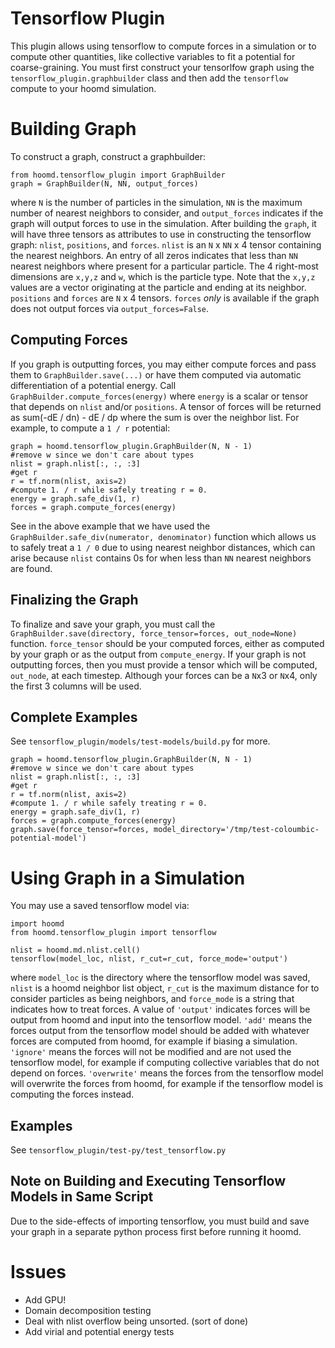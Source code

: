 Tensorflow Plugin
==============

This plugin allows using tensorflow to compute forces in a simulation or to compute other quantities, like collective variables to fit a potential for coarse-graining. You must first construct your tensorlfow graph using the `tensorflow_plugin.graphbuilder` class and then add the `tensorflow` compute to your hoomd simulation.

Building Graph
=====

To construct a graph, construct a graphbuilder:

```
from hoomd.tensorflow_plugin import GraphBuilder
graph = GraphBuilder(N, NN, output_forces)
```

where `N` is the number of particles in the simulation, `NN` is the maximum number of nearest neighbors to consider, and `output_forces` indicates if the graph will output forces to use in the simulation. After building the `graph`, it will have three tensors as attributes to use in constructing the tensorflow graph: `nlist`, `positions`, and `forces`. `nlist` is an `N` x `NN` x 4 tensor containing the nearest neighbors. An entry of all zeros indicates that less than `NN` nearest neighbors where present for a particular particle. The 4 right-most dimensions are `x,y,z` and `w`, which is the particle type. Note that the `x,y,z` values are a vector originating at the particle and ending at its neighbor. `positions` and `forces` are `N` x 4 tensors. `forces` *only* is available if the graph does not output forces via `output_forces=False`.

Computing Forces
-----
If you graph is outputting forces, you may either compute forces and pass them to `GraphBuilder.save(...)` or have them computed via automatic differentiation of a potential energy. Call `GraphBuilder.compute_forces(energy)` where `energy` is a scalar or tensor that depends on `nlist` and/or `positions`. A tensor of forces will be returned as sum(-dE / dn) - dE / dp where the sum is over the neighbor list. For example, to compute a `1 / r` potential:

```
graph = hoomd.tensorflow_plugin.GraphBuilder(N, N - 1)
#remove w since we don't care about types
nlist = graph.nlist[:, :, :3]
#get r
r = tf.norm(nlist, axis=2)
#compute 1. / r while safely treating r = 0.
energy = graph.safe_div(1, r)
forces = graph.compute_forces(energy)
```

See in the above example that we have used the `GraphBuilder.safe_div(numerator, denominator)` function which allows us to safely treat a `1 / 0` due to using nearest neighbor distances, which can arise because `nlist` contains 0s for when less than `NN` nearest neighbors are found.

Finalizing the Graph
----

To finalize and save your graph, you must call the `GraphBuilder.save(directory, force_tensor=forces, out_node=None)` function. `force_tensor` should be your computed forces, either as computed by your graph or as the output from `compute_energy`. If your graph is not outputting forces, then you must provide a tensor which will be computed, `out_node`, at each timestep. Although your forces can be a `N`x3 or `N`x4, only the first 3 columns will be used.

Complete Examples
-----

See `tensorflow_plugin/models/test-models/build.py` for more.

```
graph = hoomd.tensorflow_plugin.GraphBuilder(N, N - 1)
#remove w since we don't care about types
nlist = graph.nlist[:, :, :3]
#get r
r = tf.norm(nlist, axis=2)
#compute 1. / r while safely treating r = 0.
energy = graph.safe_div(1, r)
forces = graph.compute_forces(energy)
graph.save(force_tensor=forces, model_directory='/tmp/test-coloumbic-potential-model')
```



Using Graph in a Simulation
=====

You may use a saved tensorflow model via:

```
import hoomd
from hoomd.tensorflow_plugin import tensorflow

nlist = hoomd.md.nlist.cell()
tensorflow(model_loc, nlist, r_cut=r_cut, force_mode='output')
```

where `model_loc` is the directory where the tensorflow model was saved, `nlist` is a hoomd neighbor list object, `r_cut` is the maximum distance for to consider particles as being neighbors, and `force_mode` is a string that indicates how to treat forces. A value of `'output'` indicates forces will be output from hoomd and input into the tensorflow model. `'add'` means the forces output from the tensorflow model should be added with whatever forces are computed from hoomd, for example if biasing a simulation. `'ignore'` means the forces will not be modified and are not used the tensorflow model, for example if computing collective variables that do not depend on forces. `'overwrite'` means the forces from the tensorflow model will overwrite the forces from hoomd, for example if the tensorflow model is computing the forces instead.

Examples
-----
See `tensorflow_plugin/test-py/test_tensorflow.py`

Note on Building and Executing Tensorflow Models in Same Script
------

Due to the side-effects of importing tensorflow, you must build and save your graph in a separate python process first before running it hoomd.


Issues
====

* Add GPU!
* Domain decomposition testing
* Deal with nlist overflow being unsorted. (sort of done)
* Add virial and potential energy tests